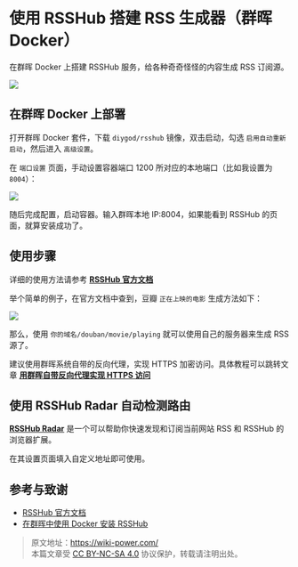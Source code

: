 # 使用 RSSHub 搭建 RSS 生成器（群晖 Docker）

在群晖 Docker 上搭建 RSSHub 服务，给各种奇奇怪怪的内容生成 RSS 订阅源。

![](https://media.wiki-power.com/img/20210504105215.png)

## 在群晖 Docker 上部署

打开群晖 Docker 套件，下载 `diygod/rsshub` 镜像，双击启动，勾选 `启用自动重新启动`，然后进入 `高级设置`。

在 `端口设置` 页面，手动设置容器端口 1200 所对应的本地端口（比如我设置为 `8004`）：

![](https://media.wiki-power.com/img/20210504085806.png)

随后完成配置，启动容器。输入群晖本地 IP:8004，如果能看到 RSSHub 的页面，就算安装成功了。

## 使用步骤

详细的使用方法请参考 [**RSSHub 官方文档**](https://docs.rsshub.app/)

举个简单的例子，在官方文档中查到，豆瓣 `正在上映的电影` 生成方法如下：

![](https://media.wiki-power.com/img/20210504104630.png)

那么，使用 `你的域名/douban/movie/playing` 就可以使用自己的服务器来生成 RSS 源了。

建议使用群晖系统自带的反向代理，实现 HTTPS 加密访问。具体教程可以跳转文章 [**用群晖自带反向代理实现 HTTPS 访问**](https://wiki-power.com/%E7%94%A8%E7%BE%A4%E6%99%96%E8%87%AA%E5%B8%A6%E5%8F%8D%E5%90%91%E4%BB%A3%E7%90%86%E5%AE%9E%E7%8E%B0HTTPS%E8%AE%BF%E9%97%AE)

## 使用 RSSHub Radar 自动检测路由

[**RSSHub Radar**](https://github.com/DIYgod/RSSHub-Radar) 是一个可以帮助你快速发现和订阅当前网站 RSS 和 RSSHub 的浏览器扩展。

在其设置页面填入自定义地址即可使用。

## 参考与致谢

- [RSSHub 官方文档](https://docs.rsshub.app/)
- [在群晖中使用 Docker 安装 RSSHub](https://immwind.com/use-docker-install-rsshub-in-synology)

> 原文地址：<https://wiki-power.com/>  
> 本篇文章受 [CC BY-NC-SA 4.0](https://creativecommons.org/licenses/by/4.0/deed.zh) 协议保护，转载请注明出处。
